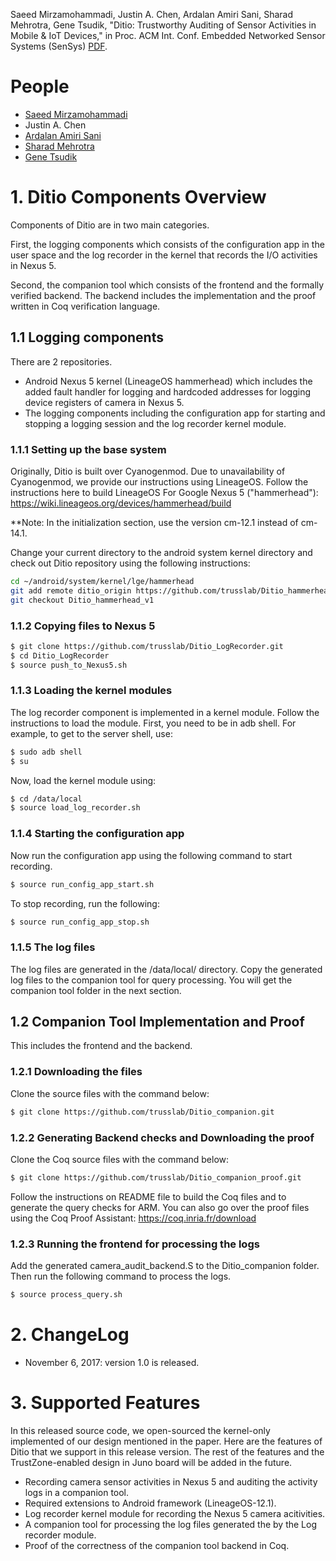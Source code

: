 
Saeed Mirzamohammadi, Justin A. Chen, Ardalan Amiri Sani, Sharad Mehrotra, Gene Tsudik, "Ditio: Trustworthy Auditing of Sensor Activities in Mobile & IoT Devices," in Proc. ACM Int. Conf. Embedded Networked Sensor Systems (SenSys) [PDF](http://www.ics.uci.edu/~saeed/Mirzamohammadi_SenSys17.pdf).


# People

* [Saeed Mirzamohammadi](http://www.ics.uci.edu/~saeed)
* Justin A. Chen
* [Ardalan Amiri Sani](http://www.ics.uci.edu/~ardalan)
* [Sharad Mehrotra](http://www.ics.uci.edu/~sharad)
* [Gene Tsudik](http://www.ics.uci.edu/~gts)


# 1. Ditio Components Overview

Components of Ditio are in two main categories.

First, the logging components which consists of the configuration app in the user space and the log recorder in the kernel that records the I/O activities in Nexus 5.

Second, the companion tool which consists of the frontend and the formally verified backend.
The backend includes the implementation and the proof written in Coq verification language.


## 1.1 Logging components

There are 2 repositories.

* Android Nexus 5 kernel (LineageOS hammerhead) which includes the added fault handler for logging and hardcoded addresses for logging device registers of camera in Nexus 5.
* The logging components including the configuration app for starting and stopping a logging session and the log recorder kernel module.

### 1.1.1 Setting up the base system

Originally, Ditio is built over Cyanogenmod. Due to unavailability of Cyanogenmod, we provide our instructions using LineageOS.
Follow the instructions here to build LineageOS For Google Nexus 5 ("hammerhead"):
https://wiki.lineageos.org/devices/hammerhead/build

**Note: In the initialization section, use the version cm-12.1 instead of cm-14.1.

Change your current directory to the android system kernel directory and check out Ditio repository using the following instructions:

```sh
cd ~/android/system/kernel/lge/hammerhead
git add remote ditio_origin https://github.com/trusslab/Ditio_hammerhead_v1
git checkout Ditio_hammerhead_v1
```

### 1.1.2 Copying files to Nexus 5

```sh
$ git clone https://github.com/trusslab/Ditio_LogRecorder.git
$ cd Ditio_LogRecorder
$ source push_to_Nexus5.sh
```


### 1.1.3 Loading the kernel modules

The log recorder component is implemented in a kernel module.
Follow the instructions to load the module.
First, you need to be in adb shell.
For example, to get to the server shell, use:

```sh
$ sudo adb shell
$ su
```

Now, load the kernel module using:

```sh
$ cd /data/local
$ source load_log_recorder.sh
```

### 1.1.4 Starting the configuration app

Now run the configuration app using the following command to start recording.

```sh
$ source run_config_app_start.sh
```

To stop recording, run the following:

```sh
$ source run_config_app_stop.sh
```

### 1.1.5 The log files

The log files are generated in the /data/local/ directory.
Copy the generated log files to the companion tool for query processing.
You will get the companion tool folder in the next section.

## 1.2 Companion Tool Implementation and Proof

This includes the frontend and the backend.

### 1.2.1 Downloading the files

Clone the source files with the command below:

```sh
$ git clone https://github.com/trusslab/Ditio_companion.git
```

### 1.2.2 Generating Backend checks and Downloading the proof

Clone the Coq source files with the command below:

```sh
$ git clone https://github.com/trusslab/Ditio_companion_proof.git
```

Follow the instructions on README file to build the Coq files and to generate the query checks for ARM.
You can also go over the proof files using the Coq Proof Assistant: https://coq.inria.fr/download

### 1.2.3 Running the frontend for processing the logs

Add the generated camera_audit_backend.S to the Ditio_companion folder. Then run the following command to process the logs.

```sh
$ source process_query.sh
```

# 2. ChangeLog

* November 6, 2017: version 1.0 is released.


# 3. Supported Features

In this released source code, we open-sourced the kernel-only implemented of our design mentioned in the paper. Here are the features of Ditio that we support in this release version. The rest of the features and the TrustZone-enabled design in Juno board will be added in the future.

* Recording camera sensor activities in Nexus 5 and auditing the activity logs in a companion tool.
* Required extensions to Android framework (LineageOS-12.1).
* Log recorder kernel module for recording the Nexus 5 camera acitivities.
* A companion tool for processing the log files generated the by the Log recorder module.
* Proof of the correctness of the companion tool backend in Coq.

